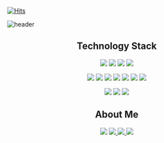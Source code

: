 [![Hits](https://hits.seeyoufarm.com/api/count/incr/badge.svg?url=https%3A%2F%2Fgithub.com%2Fbyunghyun23&count_bg=%23A488EB&title_bg=%235A8AE5&icon=atom.svg&icon_color=%23FFFFFF&title=WELCOME&edge_flat=false)](https://hits.seeyoufarm.com)
 
![header](https://capsule-render.vercel.app/api?type=soft&color=auto&height=100&section=header&text=ByunghyunKim&fontSize=40&animation=twinkling)

<h2 align="center">Technology Stack</h2>
 
<p align="center">
<img src="https://img.shields.io/badge/Python-3776AB?style=flat-square&logo=Python&logoColor=white"/></a>  
<img src="https://img.shields.io/badge/Java-007396?style=flat-square&logo=Java&logoColor=white"/></a>  
<img src="https://img.shields.io/badge/Tensorflow-0095D5?style=flat-square&logo=Tensorflow&logoColor=white"/></a>  
<img src="https://img.shields.io/badge/Pytorch-00599C?style=flat-square&logo=Pytorch&logoColor=white"/></a>  
</p>
<p align="center">
<img src="https://img.shields.io/badge/Android-3DDC84?style=flat-square&logo=Android&logoColor=white"/></a>  
<img src="https://img.shields.io/badge/HTML5-00979D?style=flat-square&logo=HTML5&logoColor=white"/></a>  
<img src="https://img.shields.io/badge/Mustache-C51A4A?style=flat-square&logo=Mustache&logoColor=white"/></a>  
<img src="https://img.shields.io/badge/JSP-777BB4?style=flat-square&logo=JSP&logoColor=white"/></a>  
<img src="https://img.shields.io/badge/Springboot-E34F26?style=flat-square&logo=Springboot&logoColor=white"/></a>  
<img src="https://img.shields.io/badge/Linux-092E20?style=flat-square&logo=Linux&logoColor=white"/></a>
<img src="https://img.shields.io/badge/AWS-1572B6?style=flat-square&logo=AWS&logoColor=white"/></a></p>
</p>
<p align="center">
<img src="https://img.shields.io/badge/MariaDB-003545?style=flat-square&logo=MariaDB&logoColor=white"/></a>  <img src="https://img.shields.io/badge/MySQL-4479A1?style=flat-square&logo=MySQL&logoColor=white"/></a>  <img src="https://img.shields.io/badge/Oracle-47A248?style=flat-square&logo=Oracle&logoColor=white"/></a>  
</p>


<h2 align="center">About Me</h2>

<p align="center">
<a href="mailto:byunghyun23@gmail.com"><img src="https://img.shields.io/badge/Gmail-d14836?style=flat-square&logo=Gmail&logoColor=white&link=mailto:byunghyun23@gmail.com"/></a>
<a href="https://byunghyun23.tistory.com/"><img src="http://img.shields.io/badge/-Blog-green?style=flat-square&logo=tistory&link=https://byunghyun23.tistory.com/"/</a>
<a href="https://www.kaggle.com/byunghyun23"><img src="https://img.shields.io/badge/kaggle-1877f2?style=flat-square&logo=kaggle&logoColor=white&link=https://www.kaggle.com/byunghyun23"/</a>
<a href="https://byunghyun23.github.io/CV.pdf"><img src="https://img.shields.io/badge/CV-1DBF73?style=flat-square&logo=CV&logoColor=white"/></a>
 

</p>
